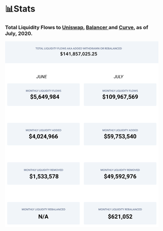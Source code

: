 # 📊Stats

### Total Liquidity Flows to [Uniswap](invest/pooling/uniswap.md), [Balancer ](invest/pooling/balancer.md)and [Curve](invest/pooling/curve.md), as of July, 2020.

![](.gitbook/assets/june+july-zapper-stats.png)

#### 


